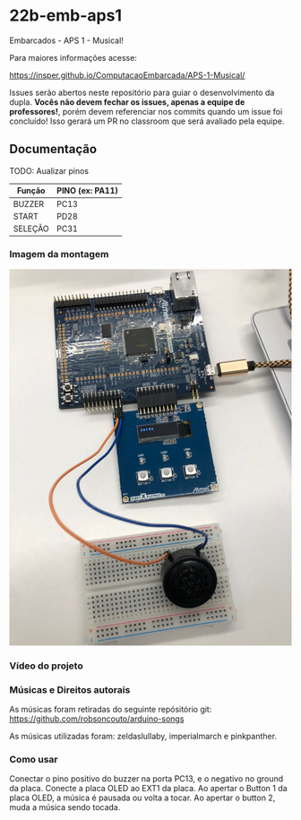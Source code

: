 # 22b-emb-aps1

Embarcados - APS 1 - Musical!

Para maiores informações acesse:

https://insper.github.io/ComputacaoEmbarcada/APS-1-Musical/

Issues serão abertos neste repositório para guiar o desenvolvimento
da dupla. **Vocês não devem fechar os issues, apenas a equipe de professores!**, porém devem referenciar nos commits quando um issue 
foi concluído! Isso gerará um PR no classroom que será avaliado pela equipe.

## Documentação

TODO: Aualizar pinos

| Função  | PINO (ex: PA11) |
|---------|-----------------|
| BUZZER  |       PC13      |
| START   |       PD28      |
| SELEÇÃO |       PC31      |

### Imagem da montagem

![alt text](https://github.com/insper-classroom/22b-emb-aps-efi/blob/main/img.jpeg)

### Vídeo do projeto



### Músicas e Direitos autorais

As músicas foram retiradas do seguinte repósitório git: https://github.com/robsoncouto/arduino-songs

As músicas utilizadas foram:
zeldaslullaby, imperialmarch e pinkpanther.

### Como usar

Conectar o pino positivo do buzzer na porta PC13, e o negativo no ground da placa. Conecte a placa OLED ao EXT1 da placa. Ao apertar o Button 1 da placa OLED, a música é pausada ou volta a tocar. Ao apertar o button 2, muda a música sendo tocada.
